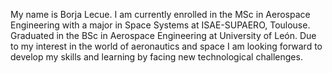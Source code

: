 My name is Borja Lecue. I am currently enrolled in the MSc in Aerospace Engineering with a major in Space Systems at ISAE-SUPAERO, Toulouse. 
Graduated in the BSc in Aerospace Engineering at University of León. 
Due to my interest in the world of aeronautics and space I am looking forward to develop my skills and learning by facing new technological challenges.
